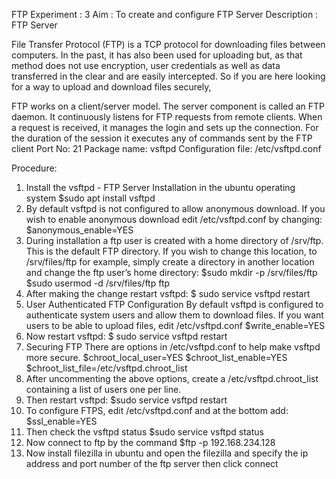 FTP
Experiment : 3
Aim : To create and configure FTP Server
Description :
FTP Server

File Transfer Protocol (FTP) is a TCP protocol for downloading files between computers. In the past, it has also been used for uploading but, as that method does not use encryption, user credentials as well as data transferred in the clear and are easily intercepted. So if you are here looking for a way to upload and download files securely,

FTP works on a client/server model. The server component is called an FTP daemon. It continuously listens for FTP requests from remote clients. When a request is received, it manages the login and sets up the connection. For the duration of the session it executes any of commands sent by the FTP client
Port No: 21
Package name: vsftpd
Configuration file: /etc/vsftpd.conf

Procedure:
1.	Install the vsftpd - FTP Server Installation in the ubuntu operating system
$sudo apt install vsftpd
2.	By default vsftpd is not configured to allow anonymous download. If you wish to enable anonymous download edit /etc/vsftpd.conf by changing:
$anonymous_enable=YES
3.	During installation a ftp user is created with a home directory of /srv/ftp. This is the default FTP directory.
If you wish to change this location, to /srv/files/ftp for example, simply create a directory in another location and change the ftp user’s home directory:
$sudo mkdir -p /srv/files/ftp
$sudo usermod -d /srv/files/ftp ftp
4.	After making the change restart vsftpd:
$ sudo service vsftpd restart
5.	User Authenticated FTP Configuration 
By default vsftpd is configured to authenticate system users and allow them to download files. If you want users to be able to upload files, edit /etc/vsftpd.conf
$write_enable=YES
6.	Now restart vsftpd:
$ sudo service vsftpd restart
7.	Securing FTP
There are options in /etc/vsftpd.conf to help make vsftpd more secure.
$chroot_local_user=YES
$chroot_list_enable=YES
$chroot_list_file=/etc/vsftpd.chroot_list
8.	After uncommenting the above options, create a /etc/vsftpd.chroot_list containing a list of users one per line.
9.	Then restart vsftpd:
$sudo service vsftpd restart
10.	To configure FTPS, edit /etc/vsftpd.conf and at the bottom add:
$ssl_enable=YES
11.	Then check the vsftpd status
$sudo service vsftpd status
12.	Now connect to ftp by the command
$ftp -p 192.168.234.128
13.	Now install filezilla in ubuntu and open the filezilla and specify the ip address and port number of the ftp server then click connect
